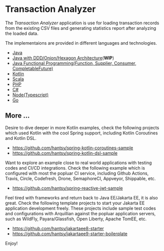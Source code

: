 # Transaction Analyzer

The *Transaction Analyzer* application is use for loading transaction records from the existing CSV files and generating statistics report after analyzing the loaded data.

The implementaions are provided in different languages and technologies.

* [Java](./java)
* [Java with DDD/Onion/Hexagon Architecture](./java-ddd)(**WIP**)
* [Java Functional Programming(Function, Supplier, Consumer, CompletableFuture)](./java-fn)
* [Kotlin](./kotlin) 
* [Scala](./scala) 
* [PHP](./php) 
* [C#](./csharp) 
* [Node(Typescript)](./node-typescript) 
* [Go](./go) 

## More ...

Desire to dive deeper in more Kotlin examples, check the following projects which used Kotlin with the cool Spring support, including Kotlin Coroutines and Kotlin DSL.

* https://github.com/hantsy/spring-kotlin-coroutines-sample
* https://github.com/hantsy/spring-kotlin-dsl-sample 

Want to explore an example close to real world applications with testing codes and CI/CD integrations. Check the following example which is configured with most the popluar CI service, including Github Actions, Travis, Circle, Codefresh, Drone, SemaphoreCI, Appveyor, Shippable, etc.

* https://github.com/hantsy/spring-reactive-jwt-sample

Feel tired with frameworks and return back to Java EE/Jakarta EE, it is also great. Check the following template projects to start your Jakarta EE application development freely. These projects include sample test codes and configurations with Arquillian against the popluar application servers, such as WildFly, Payara/Glassfish, Open Liberty, Apache TomEE, etc.

* https://github.com/hantsy/jakartaee8-starter
* https://github.com/hantsy/jakartaee9-starter-boilerplate

Enjoy!
